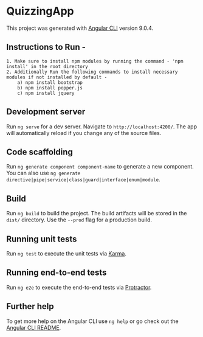 # QuizzingApp

This project was generated with [Angular CLI](https://github.com/angular/angular-cli) version 9.0.4.

## Instructions to Run -
    1. Make sure to install npm modules by running the command - 'npm install' in the root directory
    2. Additionally Run the following commands to install necessary modules if not installed by default - 
        a) npm install bootstrap
        b) npm install popper.js
        c) npm install jquery

## Development server

Run `ng serve` for a dev server. Navigate to `http://localhost:4200/`. The app will automatically reload if you change any of the source files.

## Code scaffolding

Run `ng generate component component-name` to generate a new component. You can also use `ng generate directive|pipe|service|class|guard|interface|enum|module`.

## Build

Run `ng build` to build the project. The build artifacts will be stored in the `dist/` directory. Use the `--prod` flag for a production build.

## Running unit tests

Run `ng test` to execute the unit tests via [Karma](https://karma-runner.github.io).

## Running end-to-end tests

Run `ng e2e` to execute the end-to-end tests via [Protractor](http://www.protractortest.org/).

## Further help

To get more help on the Angular CLI use `ng help` or go check out the [Angular CLI README](https://github.com/angular/angular-cli/blob/master/README.md).
